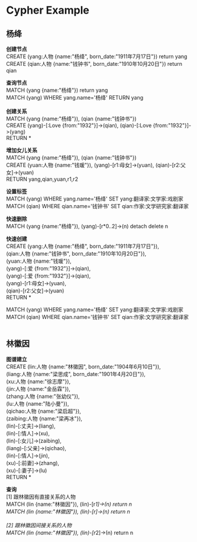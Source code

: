 # Cypher Example 

## 杨绛

**创建节点**<br>
CREATE (yang:人物 {name:"杨绛", born_date:"1911年7月17日"}) return yang<br>
CREATE (qian:人物 {name:"钱钟书", born_date:"1910年10月20日"}) return qian<br>

**查询节点**<br>
MATCH (yang {name:"杨绛"}) return yang<br>
MATCH (yang) WHERE yang.name='杨绛' RETURN yang<br>
<br>
**创建关系**<br>
MATCH (yang {name:"杨绛"}), (qian {name:"钱钟书"})<br>
CREATE (yang)-[:Love {from:"1932"}]->(qian), (qian)-[:Love {from:"1932"}]->(yang)<br>
RETURN *<br>

**增加女儿关系**<br>
MATCH (yang {name:"杨绛"}), (qian {name:"钱钟书"})<br>
CREATE (yuan:人物 {name:"钱瑗"}), (yang)-[r1:母女]->(yuan), (qian)-[r2:父女]->(yuan)<br>
RETURN yang,qian,yuan,r1,r2<br>

**设置标签**<br>
MATCH (yang) WHERE yang.name='杨绛' SET yang:翻译家:文学家:戏剧家<br>
MATCH (qian) WHERE qian.name='钱钟书' SET qian:作家:文学研究家:翻译家<br>

**快速删除**<br>
MATCH (yang {name:"杨绛"}), (yang)-[r*0..2]->(n) detach delete n<br>

**快速创建**<br>
CREATE (yang:人物 {name:"杨绛", born_date:"1911年7月17日"}),<br>
       (qian:人物 {name:"钱钟书", born_date:"1910年10月20日"}),<br>
       (yuan:人物 {name:"钱瑗"}),<br>
       (yang)-[:爱 {from:"1932"}]->(qian),<br>
       (yang)-[:爱 {from:"1932"}]->(qian),<br>
       (yang)-[r1:母女]->(yuan),<br>
       (qian)-[r2:父女]->(yuan)<br>
RETURN *<br>

MATCH (yang) WHERE yang.name='杨绛' SET yang:翻译家:文学家:戏剧家<br>
MATCH (qian) WHERE qian.name='钱钟书' SET qian:作家:文学研究家:翻译家<br>
<br>

##  林徽因
**图谱建立**<br>
CREATE (lin:人物 {name:"林徽因", born_date:"1904年6月10日"}),<br>
              (liang:人物 {name:"梁思成", born_date:"1901年4月20日"}),<br>
              (xu:人物 {name:"徐志摩"}),<br>
              (jin:人物 {name:"金岳霖"}),<br>
              (zhang:人物 {name:"张幼仪"}),<br>
              (lu:人物 {name:"陆小曼"}),<br>
              (qichao:人物 {name:"梁启超"}),<br>
              (zaibing:人物 {name:"梁再冰"}),<br>
              (lin)-[:丈夫]->(liang),<br>
              (lin)-[:情人]->(xu),<br>
              (lin)-[:女儿]->(zaibing),<br>
              (liang)-[:父亲]->(qichao),<br>
              (lin)-[:情人]->(jin),<br>
              (xu)-[:前妻]->(zhang),<br>
              (xu)-[:妻子]->(lu)<br>
RETURN *<br>
       
**查询**<br>
[1] 跟林徽因有直接关系的人物<br>
MATCH (lin {name:"林徽因"}), (lin)-[r*1]->(n) return n<br>
MATCH (lin {name:"林徽因"}), (lin)-[r]->(n) return n<br>
<br>
[2] 跟林徽因间接关系的人物<br>
MATCH (lin {name:"林徽因"}), (lin)-[r*2]->(n) return n<br>
